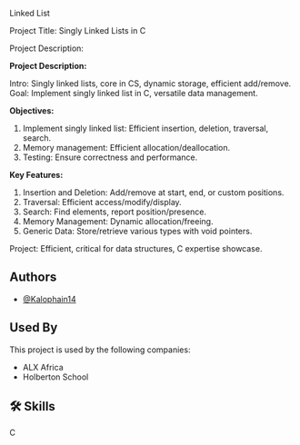 Linked List

Project Title: Singly Linked Lists in C

Project Description:

**Project Description:**

Intro: Singly linked lists, core in CS, dynamic storage, efficient add/remove. Goal: Implement singly linked list in C, versatile data management.

**Objectives:**

1. Implement singly linked list: Efficient insertion, deletion, traversal, search.
2. Memory management: Efficient allocation/deallocation.
3. Testing: Ensure correctness and performance.

**Key Features:**

1. Insertion and Deletion: Add/remove at start, end, or custom positions.
2. Traversal: Efficient access/modify/display.
3. Search: Find elements, report position/presence.
4. Memory Management: Dynamic allocation/freeing.
5. Generic Data: Store/retrieve various types with void pointers.

Project: Efficient, critical for data structures, C expertise showcase.

## Authors

- [@Kalophain14](https://github.com/Kalophain14)

## Used By

This project is used by the following companies:

- ALX Africa
- Holberton School

## 🛠 Skills
C
